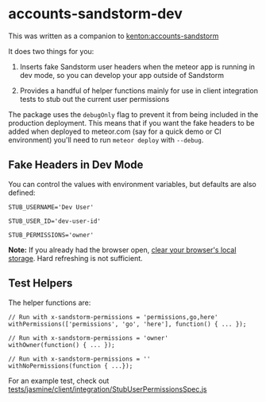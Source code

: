# accounts-sandstorm-dev

This was written as a companion to [kenton:accounts-sandstorm](https://github.com/sandstorm-io/meteor-accounts-sandstorm)

It does two things for you:

1. Inserts fake Sandstorm user headers when the meteor app is running in dev
   mode, so you can develop your app outside of Sandstorm

2. Provides a handful of helper functions mainly for use in client integration
   tests to stub out the current user permissions

The package uses the `debugOnly` flag to prevent it from being included in the production deployment. This means that if you want the fake headers to be added when deployed to meteor.com (say for a quick demo or CI environment) you'll need to run `meteor deploy` with `--debug`.

## Fake Headers in Dev Mode

You can control the values with environment variables, but defaults are also defined:

`STUB_USERNAME='Dev User'`

`STUB_USER_ID='dev-user-id'`

`STUB_PERMISSIONS='owner'`

**Note:** If you already had the browser open,
[clear your browser's local storage](http://stackoverflow.com/a/9404841/5270598).
Hard refreshing is not sufficient.

## Test Helpers

The helper functions are:

```
// Run with x-sandstorm-permissions = 'permissions,go,here'
withPermissions(['permissions', 'go', 'here'], function() { ... });

// Run with x-sandstorm-permissions = 'owner'
withOwner(function() { ... });

// Run with x-sandstorm-permissions = ''
withNoPermissions(function { ...});
```

For an example test, check out [tests/jasmine/client/integration/StubUserPermissionsSpec.js](https://github.com/jacksingleton/accounts-sandstorm-dev/blob/master/tests/jasmine/client/integration/StubUserPermissionsSpec.js)

